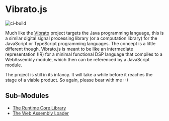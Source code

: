 # Vibrato.js
![ci-build](https://github.com/ghadeeras/vibrato.js/workflows/ci-build/badge.svg)

Much like the [Vibrato](https://ghadeeras.github.io/vibrato) project targets the Java programming language, this is a similar digital signal processing library (or a computation library) for the JavaScript or TypeScript programming languages. The concept is a little different though. Vibrato.js is meant to be like an intermediate representation (IR) for a minimal functional DSP language that compiles to a WebAssembly module, which then can be referenced by a JavaScript module.

The project is still in its infancy. It will take a while before it reaches the stage of a viable product. So again, please bear with me :-)

## Sub-Modules
 * [The Runtime Core Library](docs/rt.md)
 * [The Web Assembly Loader](docs/wa.md)
